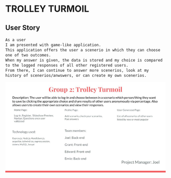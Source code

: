 # TROLLEY TURMOIL

## User Story

```
As a user
I am presented with game-like application.
This application offers the user a scenerio in which they can choose one of two outcomes.
When my answer is given, the data is stored and my choice is compared to the logged responses of all other registered users.
From there, I can continue to answer more scenerios, look at my history of scenerios/anwswers, or can create my own scenerios.
```

![Wireframe](images/KU-CBC-Project-2-Trolley-Turmoil.jpg)

